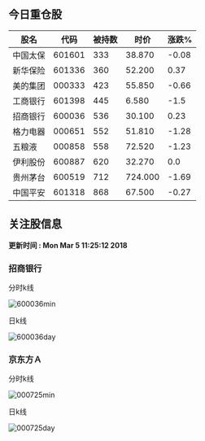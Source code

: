 
## 今日重仓股 

|股名|代码|被持数|时价|涨跌%|
|---|---|---|---|---|
|中国太保|601601|333|38.870|-0.08|
|新华保险|601336|360|52.200|0.37|
|美的集团|000333|423|55.850|-0.66|
|工商银行|601398|445|6.580|-1.5|
|招商银行|600036|536|30.100|0.23|
|格力电器|000651|552|51.810|-1.28|
|五粮液|000858|558|72.520|-1.23|
|伊利股份|600887|620|32.270|0.0|
|贵州茅台|600519|712|724.000|-1.69|
|中国平安|601318|868|67.500|-0.27|

## 关注股信息
**更新时间 : Mon Mar  5 11:25:12 2018**
### 招商银行 
分时k线

![600036min](http://image.sinajs.cn/newchart/min/n/sh600036.gif)

日k线

![600036day](http://image.sinajs.cn/newchart/daily/n/sh600036.gif)

### 京东方Ａ 
分时k线

![000725min](http://image.sinajs.cn/newchart/min/n/sz000725.gif)

日k线

![000725day](http://image.sinajs.cn/newchart/daily/n/sz000725.gif)
